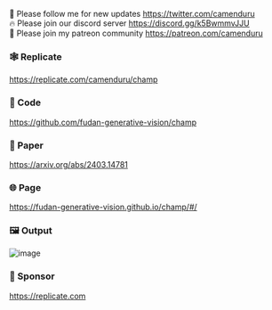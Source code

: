 🐣 Please follow me for new updates https://twitter.com/camenduru <br />
🔥 Please join our discord server https://discord.gg/k5BwmmvJJU <br />
🥳 Please join my patreon community https://patreon.com/camenduru <br />

### 🕸 Replicate
https://replicate.com/camenduru/champ

### 🧬 Code
https://github.com/fudan-generative-vision/champ

### 📄 Paper
https://arxiv.org/abs/2403.14781

### 🌐 Page
https://fudan-generative-vision.github.io/champ/#/

### 🖼 Output
![image](https://github.com/camenduru/champ-replicate/assets/54370274/33be5897-bb56-45b7-8760-8d4cefeba65f)

### 🏢 Sponsor
https://replicate.com
